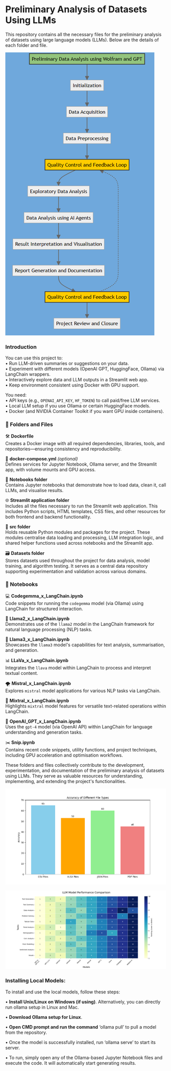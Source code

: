 # Preliminary Analysis of Datasets Using LLMs

This repository contains all the necessary files for the preliminary analysis of datasets using large language models (LLMs). 
Below are the details of each folder and file.

![Flow Chart](https://github.com/Vibhu249/-Preliminary-Analysis-of-Datasets-Using-LLMs/blob/main/FlowChart.png)

### Introduction

You can use this project to:  
• Run LLM-driven summaries or suggestions on your data.  
• Experiment with different models (OpenAI GPT, HuggingFace, Ollama) via LangChain wrappers.  
• Interactively explore data and LLM outputs in a Streamlit web app.  
• Keep environment consistent using Docker with GPU support.  

You need:  
• API keys (e.g., `OPENAI_API_KEY`, `HF_TOKEN`) to call paid/free LLM services.  
• Local LLM setup if you use Ollama or certain HuggingFace models.  
• Docker (and NVIDIA Container Toolkit if you want GPU inside containers).


### 📂 Folders and Files

🛠️ **Dockerfile**  
Creates a Docker image with all required dependencies, libraries, tools, and repositories—ensuring consistency and reproducibility.

🧱 **docker-compose.yml** *(optional)*  
Defines services for Jupyter Notebook, Ollama server, and the Streamlit app, with volume mounts and GPU access.

📓 **Notebooks folder**  
Contains Jupyter notebooks that demonstrate how to load data, clean it, call LLMs, and visualise results.

🌐 **Streamlit application folder**  
Includes all the files necessary to run the Streamlit web application. This includes Python scripts, HTML templates, CSS files, and other resources for both frontend and backend functionality.

🧠 **src folder**  
Holds reusable Python modules and packages for the project. These modules centralise data loading and processing, LLM integration logic, and shared helper functions used across notebooks and the Streamlit app.

🗃️ **Datasets folder**  
Stores datasets used throughout the project for data analysis, model training, and algorithm testing. It serves as a central data repository supporting experimentation and validation across various domains.


### 📒 Notebooks

💻 **Codegemma_x_LangChain.ipynb**  
Code snippets for running the `codegemma` model (via Ollama) using LangChain for structured interaction.

🦙 **Llama2_x_LangChain.ipynb**  
Demonstrates use of the `llama2` model in the LangChain framework for natural language processing (NLP) tasks.

🦙 **Llama3_x_LangChain.ipynb**  
Showcases the `llama3` model's capabilities for text analysis, summarisation, and generation.

📊 **LLaVa_x_LangChain.ipynb**  
Integrates the `llava` model within LangChain to process and interpret textual content.

🌪️ **Mistral_x_LangChain.ipynb**  
Explores `mistral` model applications for various NLP tasks via LangChain.

🔀 **Mixtral_x_LangChain.ipynb**  
Highlights `mixtral` model features for versatile text-related operations within LangChain.

🤖 **OpenAI_GPT_x_LangChain.ipynb**  
Uses the `gpt-4` model (via OpenAI API) within LangChain for language understanding and generation tasks.

✂️ **Snip.ipynb**  
Contains recent code snippets, utility functions, and project techniques, including GPU acceleration and optimisation workflows.


These folders and files collectively contribute to the development, experimentation, and documentation of the preliminary analysis of datasets using LLMs. 
They serve as valuable resources for understanding, implementing, and extending the project's functionalities.

![File Formats](https://raw.githubusercontent.com/Vibhu249/-Preliminary-Analysis-of-Datasets-Using-LLMs/main/Fileformats.png)


![Performance Heatmap](https://raw.githubusercontent.com/Vibhu249/-Preliminary-Analysis-of-Datasets-Using-LLMs/main/Performance_heatmap.png)


### Installing Local Models:
To install and use the local models, follow these steps:

• **Install Unix/Linux on Windows (if using)**. Alternatively, you can directly run ollama setup in Linux and Mac.

• **Download Ollama setup for Linux**.

• **Open CMD prompt and run the command** ‘ollama pull’ to pull a model from the repository.

• Once the model is successfully installed, run ‘ollama serve’ to start its server.

• To run, simply open any of the Ollama-based Jupyter Notebook files and execute the code. It will automatically start generating results.

